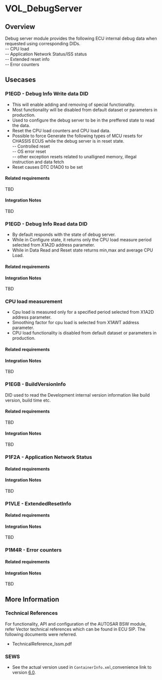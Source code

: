 # VOL_DebugServer

## Overview

Debug server module provides the following ECU internal debug data when requested using corresponding DIDs.<br/>
    -- CPU load<br/>
    -- Application Network Status/ISS status<br/>
    -- Extended reset info<br/>
    -- Error counters
	
## Usecases

### P1EGD - Debug Info Write data DID

* This will enable adding and removing of special functionality.
* Most functionality will be disabled from default dataset or parameters in production.
* Used to configure the debug server to be in the preffered state to read the data.
* Reset the CPU load counters and CPU load data.
* Possible to force Generate the following types of MCU resets for CHASSIS ECUS while the debug server is in reset state.<br/>
   -- Controlled reset<br/>
   -- OS error reset<br/>
   -- other exception resets related to unalligned memory, illegal instruction and data fetch
* Reset causes DTC D1AD0 to be set

#### Related requirements
TBD

#### Integration Notes
TBD

### P1EGD - Debug Info Read data DID

* By default responds with the state of debug server.
* While in Configure state, it returns only the CPU load measure period selected from X1A2D address parameter.
* While in Data Read and Reset state returns min,max and average CPU Load.

#### Related requirements
#### Integration Notes
TBD

### CPU load measurement

* Cpu load is measured only for a specified period selected from X1A2D address parameter.
* Smoothing factor for cpu load is selected from X1AWT address parameter.
* CPU load functionality is disabled from default dataset or parameters in production.

#### Related requirements
#### Integration Notes
TBD

### P1EGB - BuildVersionInfo

DID used to read the Development internal version information like build version, build time etc.

#### Related requirements

TBD
#### Integration Notes
TBD

### P1F2A - Application Network Status

#### Related requirements
#### Integration Notes
TBD

### P1VLE - ExtendedResetInfo

#### Related requirements
#### Integration Notes
TBD

### P1M4R - Error counters

#### Related requirements
#### Integration Notes
TBD

## More Information

### Technical References

  For functionality, API and configuration of the AUTOSAR BSW module,<br/> refer Vector technical references which can be found in ECU SIP.
  The following documents were referred.
* TechnicalReference_Issm.pdf

### SEWS

* See the actual version used in `ContainerInfo.xml`,convenience link to version [6.0](https://sews.volvo.net/Sews2/ViewData/ViewContainerData.aspx?ContainerId=26026).

